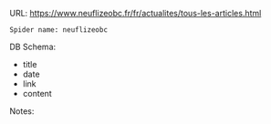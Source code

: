 URL: https://www.neuflizeobc.fr/fr/actualites/tous-les-articles.html

    Spider name: neuflizeobc

DB Schema:
- title
- date
- link
- content

Notes: